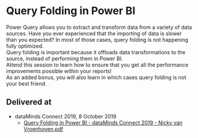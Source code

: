 # Query Folding in Power BI  
Power Query allows you to extract and transform data from a variety of data sources. Have you ever experienced that the importing of data is slower than you expected? In most of those cases, query folding is not happening fully optimized.  
Query folding is important because it offloads data transformations to the source, instead of performing them in Power BI.  
Attend this session to learn how to ensure that you get all the performance improvements possible within your reports!  
As an added bonus, you will also learn in which cases query folding is not your best friend.

## Delivered at
* dataMinds Connect 2019, 8 October 2019  
  * [Query Folding in Power BI - dataMinds Connect 2019 - Nicky van Vroenhoven.pdf](https://github.com/NickyvVr/talks/blob/master/slides/Query%20Folding%20in%20Power%20BI%20-%20dataMinds%20Connect%202019%20-%20Nicky%20van%20Vroenhoven.pdf)
